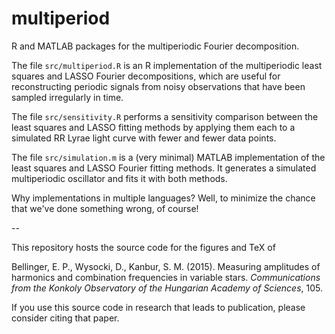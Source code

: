 # multiperiod
R and MATLAB packages for the multiperiodic Fourier decomposition. 

The file `src/multiperiod.R` is an R implementation of the multiperiodic least squares and LASSO Fourier decompositions, which are useful for reconstructing periodic signals from noisy observations that have been sampled irregularly in time. 

The file `src/sensitivity.R` performs a sensitivity comparison between the least squares and LASSO fitting methods by applying them each to a simulated RR Lyrae light curve with fewer and fewer data points. 

The file `src/simulation.m` is a (very minimal) MATLAB implementation of the least squares and LASSO Fourier fitting methods. It generates a simulated multiperiodic oscillator and fits it with both methods. 

Why implementations in multiple languages? Well, to minimize the chance that we've done something wrong, of course! 

--

This repository hosts the source code for the figures and TeX of 

Bellinger, E. P., Wysocki, D., Kanbur, S. M. (2015). Measuring amplitudes of harmonics and combination frequencies in variable stars. *Communications from the Konkoly Observatory of the Hungarian Academy of Sciences*, 105.

If you use this source code in research that leads to publication, please consider citing that paper. 
